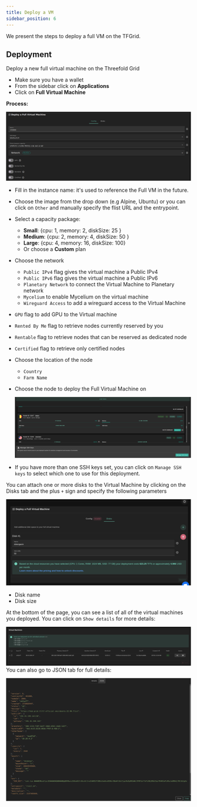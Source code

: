 ```yaml
---
title: Deploy a VM
sidebar_position: 6
---
```


We present the steps to deploy a full VM on the TFGrid.

## Deployment

Deploy a new full virtual machine on the Threefold Grid

- Make sure you have a wallet
- From the sidebar click on **Applications**
- Click on **Full Virtual Machine**

**Process:**

![](./img/solutions_fullvm.png)

- Fill in the instance name: it's used to reference the Full VM in the future.
- Choose the image from the drop down (e.g Alpine, Ubuntu) or you can click on `Other` and manually specify the flist URL and the entrypoint.
- Select a capacity package:
  - **Small**: \{cpu: 1, memory: 2, diskSize: 25 \}
  - **Medium**: \{cpu: 2, memory: 4, diskSize: 50 \}
  - **Large**: \{cpu: 4, memory: 16, diskSize: 100\}
  - Or choose a **Custom** plan
- Choose the network
  - `Public IPv4` flag gives the virtual machine a Public IPv4
  - `Public IPv6` flag gives the virtual machine a Public IPv6
  - `Planetary Network` to connect the Virtual Machine to Planetary network
  - `Mycelium` to enable Mycelium on the virtual machine
  - `Wireguard Access` to add a wireguard access to the Virtual Machine
- `GPU` flag to add GPU to the Virtual machine
- `Rented By Me` flag to retrieve nodes currently reserved by you
- `Rentable` flag to retrieve nodes that can be reserved as dedicated node
- `Certified` flag to retrieve only certified nodes 
- Choose the location of the node
  - `Country`
  - `Farm Name`
- Choose the node to deploy the Full Virtual Machine on


  ![](./img/node_selection.png)

- If you have more than one SSH keys set, you can click on `Manage SSH keys` to select which one to use for this deployment.

You can attach one or more disks to the Virtual Machine by clicking on the Disks tab and the plus `+` sign and specify the following parameters

![](./img/new_vm3.png)

- Disk name
- Disk size

At the bottom of the page, you can see a list of all of the virtual machines you deployed. You can click on `Show details` for more details:

![](./img/new_vm5.png)
You can also go to JSON tab for full details:

![](./img/new_vm6.png)